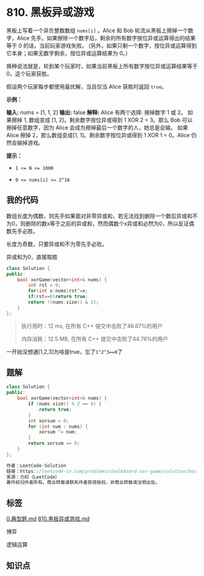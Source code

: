 # 810. 黑板异或游戏
黑板上写着一个非负整数数组 `nums[i]` 。Alice 和 Bob 轮流从黑板上擦掉一个数字，Alice 先手。如果擦除一个数字后，剩余的所有数字按位异或运算得出的结果等于 0 的话，当前玩家游戏失败。 (另外，如果只剩一个数字，按位异或运算得到它本身；如果无数字剩余，按位异或运算结果为 0。）

换种说法就是，轮到某个玩家时，如果当前黑板上所有数字按位异或运算结果等于 0，这个玩家获胜。

假设两个玩家每步都使用最优解，当且仅当 Alice 获胜时返回 `true`。

 

**示例：**

**输入:** nums = [1, 1, 2]
**输出:** false
**解释:** 
Alice 有两个选择: 擦掉数字 1 或 2。
如果擦掉 1, 数组变成 [1, 2]。剩余数字按位异或得到 1 XOR 2 = 3。那么 Bob 可以擦掉任意数字，因为 Alice 会成为擦掉最后一个数字的人，她总是会输。
如果 Alice 擦掉 2，那么数组变成[1, 1]。剩余数字按位异或得到 1 XOR 1 = 0。Alice 仍然会输掉游戏。




**提示：**


- `1 <= N <= 1000`

- `0 <= nums[i] <= 2^16`

## 我的代码

数组长度为偶数，则先手如果面对非零异或和，若无法找到删除一个数后异或和不为0，则删除的数x等于之前的异或和，然而偶数个x异或和必然为0，所以反证偶数先手必胜。

长度为奇数，只要异或和不为零先手必败。

异或和为0，直接取胜

```c++
class Solution {
public:
    bool xorGame(vector<int>& nums) {
        int rst = 0;
        for(int x:nums)rst^=x;
        if(rst==0)return true;
        return !(nums.size() & 1);
    }
};
```
> 执行用时：12 ms, 在所有 C++ 提交中击败了46.67%的用户
>
> 内存消耗：12.5 MB, 在所有 C++ 提交中击败了44.76%的用户

一开始没想通[1,2,3]为啥是true，忘了`1^2^3==0`了

## 题解

```c++
class Solution {
public:
    bool xorGame(vector<int>& nums) {
        if (nums.size() % 2 == 0) {
            return true;
        }
        int xorsum = 0;
        for (int num : nums) {
            xorsum ^= num;
        }
        return xorsum == 0;
    }
};

作者：LeetCode-Solution
链接：https://leetcode-cn.com/problems/chalkboard-xor-game/solution/hei-ban-yi-huo-you-xi-by-leetcode-soluti-eb0c/
来源：力扣（LeetCode）
著作权归作者所有。商业转载请联系作者获得授权，非商业转载请注明出处。
```

## 标签
[0.典型题.md](0.典型题.md)
[810.黑板异或游戏.md](810.黑板异或游戏.md)

博弈

逻辑运算

## 知识点
